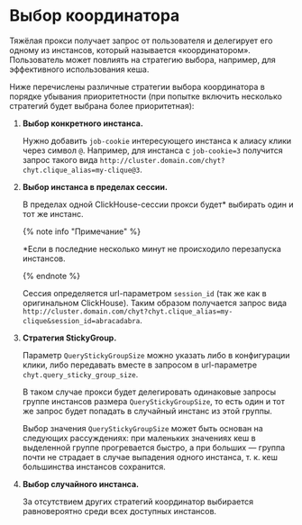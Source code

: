 # Выбор координатора

Тяжёлая прокси получает запрос от пользователя и делегирует его одному из инстансов, который называется «координатором». Пользователь может повлиять на стратегию выбора, например, для эффективного использования кеша.

Ниже перечислены различные стратегии выбора координатора в порядке убывания приоритетности (при попытке включить несколько стратегий будет выбрана более приоритетная):

1) **Выбор конкретного инстанса.**

    Нужно добавить `job-cookie` интересующего инстанса к алиасу клики через символ `@`. Например, для инстанса с `job-cookie=3` получится запрос такого вида `http://cluster.domain.com/chyt?chyt.clique_alias=my-clique@3`.

2) **Выбор инстанса в пределах сессии.**

    В пределах одной ClickHouse-сессии прокси будет* выбирать один и тот же инстанс.

    {% note info "Примечание" %}

    *Если в последние несколько минут не происходило перезапуска инстансов.

    {% endnote %}

    Сессия определяется url-параметром `session_id` (так же как в оригинальном ClickHouse). Таким образом получается запрос вида `http://cluster.domain.com/chyt?chyt.clique_alias=my-clique&session_id=abracadabra`.

3) **Стратегия StickyGroup.**

    Параметр `QueryStickyGroupSize` можно указать либо в конфигурации клики, либо передавать вместе в запросом в url-параметре `chyt.query_sticky_group_size`.

    В таком случае прокси будет делегировать одинаковые запросы группе инстансов размера `QueryStickyGroupSize`, то есть один и тот же запрос будет попадать в случайный инстанс из этой группы.

    Выбор значения `QueryStickyGroupSize` может быть основан на следующих рассуждениях: при маленьких значениях кеш в выделенной группе прогревается быстро, а при больших — группа почти не страдает в случае выпадения одного инстанса, т. к. кеш большинства инстансов сохранится.

4) **Выбор случайного инстанса.**

    За отсутствием других стратегий координатор выбирается равновероятно среди всех доступных инстансов.
